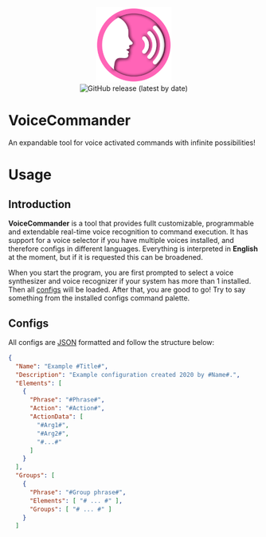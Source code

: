 <div align=center>
 <img alt="VoiceCommander" src="logo.png" width="30%">
 <br>
 <img alt="GitHub release (latest by date)" src="https://img.shields.io/github/v/release/WilliamRagstad/VoiceCommander">
</div>

# VoiceCommander
An expandable tool for voice activated commands with infinite possibilities!

# Usage

## Introduction

**VoiceCommander** is a tool that provides fullt customizable, programmable and extendable real-time voice recognition to command execution. It has support for a voice selector if you have multiple voices installed, and therefore configs in  different languages. Everything is interpreted in **English** at the moment, but if it is requested this can be broadened.

When you start the program, you are first prompted to select a voice synthesizer and voice recognizer if your system has more than 1 installed. Then all [configs](#Configs) will be loaded. After that, you are good to go! Try to say something from the installed configs command palette.

## Configs

All configs are [JSON](https://en.wikipedia.org/wiki/JSON) formatted and follow the structure below:

```json
{
  "Name": "Example #Title#",
  "Description": "Example configuration created 2020 by #Name#.",
  "Elements": [
    {
      "Phrase": "#Phrase#",
      "Action": "#Action#",
      "ActionData": [
        "#Arg1#",
        "#Arg2#",
        "#...#"
      ]
    }
  ],
  "Groups": [
    {
      "Phrase": "#Group phrase#",
      "Elements": [ "# ... #" ],
      "Groups": [ "# ... #" ]
    }
  ]
```
